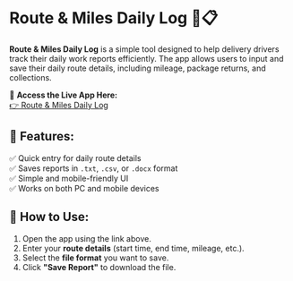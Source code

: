 # Route & Miles Daily Log 🚚📋

**Route & Miles Daily Log** is a simple tool designed to help delivery drivers track their daily work reports efficiently. The app allows users to input and save their daily route details, including mileage, package returns, and collections.

🔗 **Access the Live App Here:**  
<a href="https://dirlei12.github.io/route-miles-daily-log/" target="_blank">👉 Route & Miles Daily Log</a>

## 📌 Features:

✅ Quick entry for daily route details  
✅ Saves reports in `.txt`, `.csv`, or `.docx` format  
✅ Simple and mobile-friendly UI  
✅ Works on both PC and mobile devices

## 🚀 How to Use:

1. Open the app using the link above.
2. Enter your **route details** (start time, end time, mileage, etc.).
3. Select the **file format** you want to save.
4. Click **"Save Report"** to download the file.

